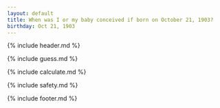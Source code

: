 ```yaml
---
layout: default
title: When was I or my baby conceived if born on October 21, 1903?
birthday: Oct 21, 1903
---
```


{% include header.md %}

{% include guess.md %}

{% include calculate.md %}

{% include safety.md %}

{% include footer.md %}



